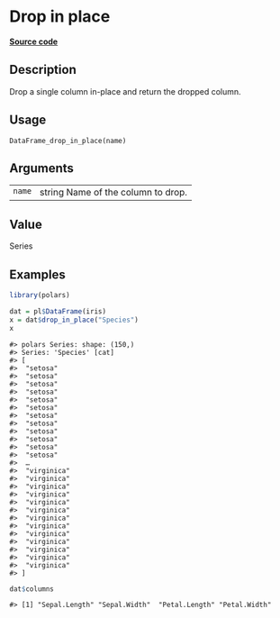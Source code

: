 

# Drop in place

[**Source code**](https://github.com/pola-rs/r-polars/tree/5765842071140bd7a822ebb4fd6b0ab652d73f0d/R/dataframe__frame.R#L676)

## Description

Drop a single column in-place and return the dropped column.

## Usage

<pre><code class='language-R'>DataFrame_drop_in_place(name)
</code></pre>

## Arguments

<table>
<tr>
<td style="white-space: nowrap; font-family: monospace; vertical-align: top">
<code id="DataFrame_drop_in_place_:_name">name</code>
</td>
<td>
string Name of the column to drop.
</td>
</tr>
</table>

## Value

Series

## Examples

``` r
library(polars)

dat = pl$DataFrame(iris)
x = dat$drop_in_place("Species")
x
```

    #> polars Series: shape: (150,)
    #> Series: 'Species' [cat]
    #> [
    #>  "setosa"
    #>  "setosa"
    #>  "setosa"
    #>  "setosa"
    #>  "setosa"
    #>  "setosa"
    #>  "setosa"
    #>  "setosa"
    #>  "setosa"
    #>  "setosa"
    #>  "setosa"
    #>  "setosa"
    #>  …
    #>  "virginica"
    #>  "virginica"
    #>  "virginica"
    #>  "virginica"
    #>  "virginica"
    #>  "virginica"
    #>  "virginica"
    #>  "virginica"
    #>  "virginica"
    #>  "virginica"
    #>  "virginica"
    #>  "virginica"
    #>  "virginica"
    #> ]

``` r
dat$columns
```

    #> [1] "Sepal.Length" "Sepal.Width"  "Petal.Length" "Petal.Width"

